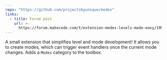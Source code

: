 ```yaml
---
repo: "https://github.com/projectsbyunique/modes"
links:
  - title: Forum post
    url: >-
      https://forum.makecode.com/t/extension-modes-levels-made-easy/19565?u=unsignedarduino
---
```


A small extension that simplifies level and mode development! It allows you to create modes, which can trigger event handlers once the current mode changes. Adds a `Modes` category to the toolbox.
